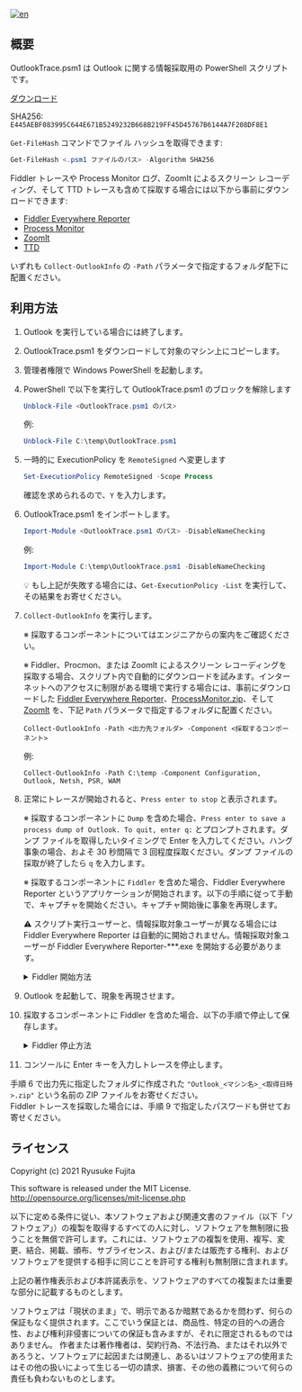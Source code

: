 ﻿[![en](https://img.shields.io/badge/English-英語-red)](https://github.com/jpmessaging/OutlookTrace/blob/master/Readme.md)

## 概要

OutlookTrace.psm1 は Outlook に関する情報採取用の PowerShell スクリプトです。

[ダウンロード](https://github.com/jpmessaging/OutlookTrace/releases/download/v2025-04-09/OutlookTrace.psm1)

SHA256: `E445AEBF083995C644E671B5249232B668B219FF45D45767B6144A7F208DF8E1`

`Get-FileHash` コマンドでファイル ハッシュを取得できます:

  ```PowerShell
  Get-FileHash <.psm1 ファイルのパス> -Algorithm SHA256
  ```

Fiddler トレースや Process Monitor ログ、ZoomIt によるスクリーン レコーディング、そして TTD トレースも含めて採取する場合には以下から事前にダウンロードできます:

- [Fiddler Everywhere Reporter](https://api.getfiddler.com/reporter/win/latest)
- [Process Monitor](https://download.sysinternals.com/files/ProcessMonitor.zip)
- [ZoomIt](https://download.sysinternals.com/files/ZoomIt.zip)
- [TTD](https://windbg.download.prss.microsoft.com/dbazure/prod/1-11-481-0/TTD.msixbundle)

いずれも `Collect-OutlookInfo` の `-Path` パラメータで指定するフォルダ配下に配置ください。  

## 利用方法

1. Outlook を実行している場合には終了します。
2. OutlookTrace.psm1 をダウンロードして対象のマシン上にコピーします。
3. 管理者権限で Windows PowerShell を起動します。
4. PowerShell で以下を実行して OutlookTrace.psm1 のブロックを解除します

    ```PowerShell
    Unblock-File <OutlookTrace.psm1 のパス>
    ```

    例:  
    ```PowerShell
    Unblock-File C:\temp\OutlookTrace.psm1
    ```

5. 一時的に ExecutionPolicy を `RemoteSigned` へ変更します

   ```PowerShell
   Set-ExecutionPolicy RemoteSigned -Scope Process
   ```

   確認を求められるので、`Y` を入力します。

6. OutlookTrace.psm1 をインポートします。

    ```PowerShell
    Import-Module <OutlookTrace.psm1 のパス> -DisableNameChecking
    ```

    例:

    ```PowerShell
    Import-Module C:\temp\OutlookTrace.psm1 -DisableNameChecking
    ```

    💡 もし上記が失敗する場合には、`Get-ExecutionPolicy -List` を実行して、その結果をお寄せください。

7. `Collect-OutlookInfo` を実行します。

    ※ 採取するコンポーネントについてはエンジニアからの案内をご確認ください。

    ※ Fiddler、Procmon、または ZoomIt によるスクリーン レコーディングを採取する場合、スクリプト内で自動的にダウンロードを試みます。インターネットへのアクセスに制限がある環境で実行する場合には、事前にダウンロードした [Fiddler Everywhere Reporter](https://api.getfiddler.com/reporter/win/latest)、[ProcessMonitor.zip](https://download.sysinternals.com/files/ProcessMonitor.zip)、そして [ZoomIt](https://download.sysinternals.com/files/ZoomIt.zip) を、下記 `Path` パラメータで指定するフォルダに配置ください。

    ```
    Collect-OutlookInfo -Path <出力先フォルダ> -Component <採取するコンポーネント>
    ```

    例:

    ```
    Collect-OutlookInfo -Path C:\temp -Component Configuration, Outlook, Netsh, PSR, WAM
    ```

8. 正常にトレースが開始されると、`Press enter to stop` と表示されます。

    ※ 採取するコンポーネントに `Dump` を含めた場合、`Press enter to save a process dump of Outlook. To quit, enter q:` とプロンプトされます。ダンプ ファイルを取得したいタイミングで Enter を入力してください。ハング事象の場合、およそ 30 秒間隔で 3 回程度採取ください。ダンプ ファイルの採取が終了したら `q` を入力します。

    ※ 採取するコンポーネントに `Fiddler` を含めた場合、Fiddler Everywhere Reporter というアプリケーションが開始されます。以下の手順に従って手動で、キャプチャを開始ください。キャプチャ開始後に事象を再現します。

    ⚠️ スクリプト実行ユーザーと、情報採取対象ユーザーが異なる場合には Fiddler Everywhere Reporter は自動的に開始されません。情報採取対象ユーザーが Fiddler Everywhere Reporter-***.exe を開始する必要があります。

    <details>
        <summary>Fiddler 開始方法</summary>

    1. [I agree to the Terms of Service and Privacy Policy] にチェックを入れ、[Proceed] をクリックします
    2. 上部のボックス 1 で、[Start Capturing Everything] を選択します。
    3. [Trust Certificate and Enable HTTPS] というダイアログが表示された場合は、[Trust and Enable HTTPS] をクリックします
    4. 以下の内容のセキュリティ警告が表示されたら、[はい] をクリックします。

       ```
       発行者が次であると主張する証明機関 (CA) から証明書をインストールしようとしています:

       Fiddler Root Certificate Authority

       証明書が実際に "Fiddler Root Certificate Authority" からのものであるかどうかを検証できません。"Fiddler Root Certificate Authority" に連絡して発行者を確認する必要があります。 次の番号はこの過程で役立ちます:

       拇印 (sha1): ***

       警告:
       このルート証明書をインストールすると、この CA によって発行された証明書は自動的に信頼されます。確認されていない拇印付きの証明書をインストールすることは、セキュリティ上、危険です。 [はい] をクリックすると、この危険を認識したことになります。

       この証明書をインストールしますか?
       ```
    </details>

9.  Outlook を起動して、現象を再現させます。
10. 採取するコンポーネントに Fiddler を含めた場合、以下の手順で停止して保存します。

    <details>
        <summary>Fiddler 停止方法</summary>
        
    1. [2. Stop Capture] をクリックします。
    2. [3. Save Capture] をクリックします。
    3. ファイルを Collect-OutlookInfo の "Path" パラメータに指定したフォルダ配下に作成された GUID 名のフォルダに保存します。

       ⚠️ パスワードの長さは 8 文字以上にする必要があります。

    4. メニュー アイテムの  [Certificate]-[Remove Root Certificate] をクリックします。

        この時以下の内容が表示されたら、[はい] をクリックします。

        ```
        次の証明書をルート ストアから削除しますか?

        サブジェクト: Fiddler Root Certificate Authority, Progress Telerik Fiddler, Created by http://www.fiddler2.com
        発行者: 自己発行
        有効期間: ***
        シリアル番号 : ***
        拇印 (sha1): ***
        拇印 (md5):
        ```
    5. Fiddler Everywhere Reporter を終了します。
    </details>

11. コンソールに Enter キーを入力しトレースを停止します。

手順 6 で出力先に指定したフォルダに作成された `"Outlook_<マシン名>_<取得日時>.zip"` という名前の ZIP ファイルをお寄せください。  
Fiddler トレースを採取した場合には、手順 9 で指定したパスワードも併せてお寄せください。

## ライセンス

Copyright (c) 2021 Ryusuke Fujita

This software is released under the MIT License.  
http://opensource.org/licenses/mit-license.php

以下に定める条件に従い、本ソフトウェアおよび関連文書のファイル（以下「ソフトウェア」）の複製を取得するすべての人に対し、ソフトウェアを無制限に扱うことを無償で許可します。これには、ソフトウェアの複製を使用、複写、変更、結合、掲載、頒布、サブライセンス、および/または販売する権利、およびソフトウェアを提供する相手に同じことを許可する権利も無制限に含まれます。

上記の著作権表示および本許諾表示を、ソフトウェアのすべての複製または重要な部分に記載するものとします。

ソフトウェアは「現状のまま」で、明示であるか暗黙であるかを問わず、何らの保証もなく提供されます。ここでいう保証とは、商品性、特定の目的への適合性、および権利非侵害についての保証も含みますが、それに限定されるものではありません。 作者または著作権者は、契約行為、不法行為、またはそれ以外であろうと、ソフトウェアに起因または関連し、あるいはソフトウェアの使用またはその他の扱いによって生じる一切の請求、損害、その他の義務について何らの責任も負わないものとします。

